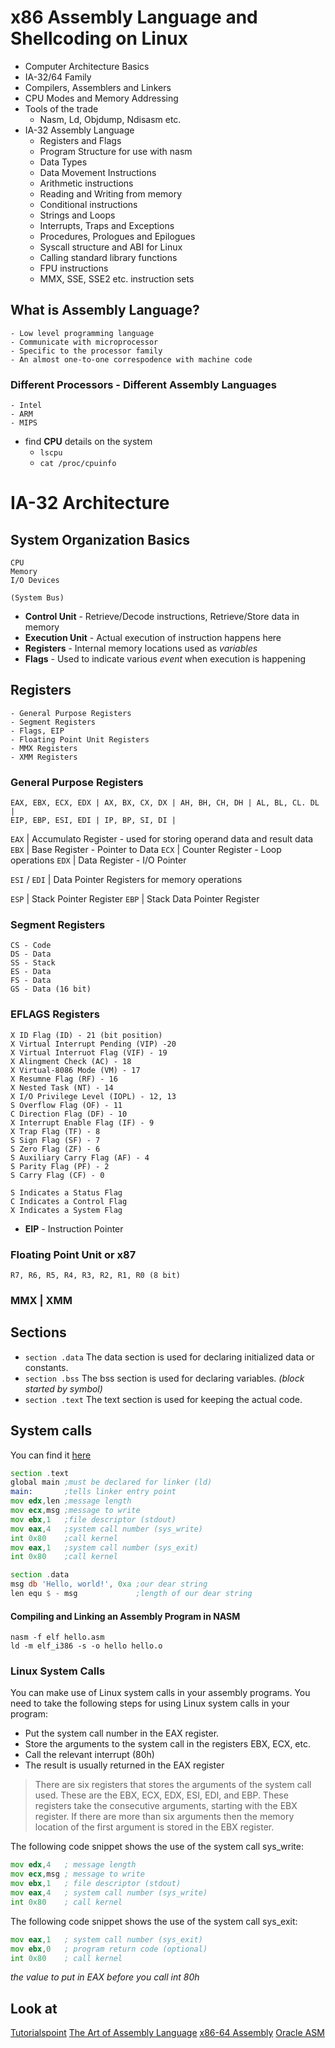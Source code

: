 # x86 Assembly Language and Shellcoding on Linux

-   Computer Architecture Basics
-   IA-32/64 Family
-   Compilers, Assemblers and Linkers
-   CPU Modes and Memory Addressing
-   Tools of the trade
    -   Nasm, Ld, Objdump, Ndisasm etc.
-   IA-32 Assembly Language
    -   Registers and Flags
    -   Program Structure for use with nasm
    -   Data Types
    -   Data Movement Instructions
    -   Arithmetic instructions
    -   Reading and Writing from memory
    -   Conditional instructions
    -   Strings and Loops
    -   Interrupts, Traps and Exceptions
    -   Procedures, Prologues and Epilogues
    -   Syscall structure and ABI for Linux
    -   Calling standard library functions
    -   FPU instructions
    -   MMX, SSE, SSE2 etc. instruction sets


## What is Assembly Language?
	- Low level programming language
	- Communicate with microprocessor
	- Specific to the processor family
	- An almost one-to-one correspodence with machine code

### Different Processors - Different Assembly Languages
	- Intel
	- ARM
	- MIPS

- find **CPU** details on the system
	- `lscpu`
	- `cat /proc/cpuinfo`


# IA-32 Architecture

## System Organization Basics

```
CPU 
Memory
I/O Devices

(System Bus)
```

- **Control Unit** - Retrieve/Decode instructions, Retrieve/Store data in memory
- **Execution Unit** - Actual execution of instruction happens here
- **Registers** - Internal memory locations used as *variables*
- **Flags** - Used to indicate various *event* when execution is happening

## Registers

	- General Purpose Registers
	- Segment Registers
	- Flags, EIP
	- Floating Point Unit Registers
	- MMX Registers
	- XMM Registers

### General Purpose Registers
	EAX, EBX, ECX, EDX | AX, BX, CX, DX | AH, BH, CH, DH | AL, BL, CL. DL |
	EIP, EBP, ESI, EDI | IP, BP, SI, DI |

`EAX` | Accumulato Register - used for storing operand data and result data
`EBX` | Base Register - Pointer to Data
`ECX` | Counter Register - Loop operations
`EDX` | Data Register - I/O Pointer

`ESI` / `EDI` | Data Pointer Registers for memory operations

`ESP` | Stack Pointer Register
`EBP` | Stack Data Pointer Register

### Segment Registers

	CS - Code
	DS - Data
	SS - Stack
	ES - Data
	FS - Data
	GS - Data (16 bit)

### EFLAGS Registers

	X ID Flag (ID) - 21 (bit position)
	X Virtual Interrupt Pending (VIP) -20
	X Virtual Interruot Flag (VIF) - 19
	X Alingment Check (AC) - 18
	X Virtual-8086 Mode (VM) - 17
	X Resumne Flag (RF) - 16
	X Nested Task (NT) - 14
	X I/O Privilege Level (IOPL) - 12, 13
	S Overflow Flag (OF) - 11
	C Direction Flag (DF) - 10
	X Interrupt Enable Flag (IF) - 9
	X Trap Flag (TF) - 8 
	S Sign Flag (SF) - 7
	S Zero Flag (ZF) - 6
	S Auxiliary Carry Flag (AF) - 4
	S Parity Flag (PF) - 2
	S Carry Flag (CF) - 0
	
	S Indicates a Status Flag 
	C Indicates a Control Flag
	X Indicates a System Flag

- **EIP** - Instruction Pointer

### Floating Point Unit or x87
	R7, R6, R5, R4, R3, R2, R1, R0 (8 bit)


### MMX | XMM

## Sections

- `section .data` The data section is used for declaring initialized data or constants.
- `section .bss` The bss section is used for declaring variables. *(block started by symbol)*
- `section .text` The text section is used for keeping the actual code.


## System calls
You can find it [here](system_call.md)

```asm
section .text
global main ;must be declared for linker (ld) 
main:       ;tells linker entry point 
mov edx,len ;message length 
mov ecx,msg ;message to write 
mov ebx,1   ;file descriptor (stdout) 
mov eax,4   ;system call number (sys_write) 
int 0x80    ;call kernel
mov eax,1   ;system call number (sys_exit) 
int 0x80    ;call kernel 

section .data 
msg db 'Hello, world!', 0xa ;our dear string 
len equ $ - msg             ;length of our dear string
```

#### Compiling and Linking an Assembly Program in NASM
```shell
nasm -f elf hello.asm
ld -m elf_i386 -s -o hello hello.o
```

### Linux System Calls
You can make use of Linux system calls in your assembly programs. You need to take the following steps for
using Linux system calls in your program:
- Put the system call number in the EAX register.
- Store the arguments to the system call in the registers EBX, ECX, etc.
- Call the relevant interrupt (80h)
- The result is usually returned in the EAX register

> There are six registers that stores the arguments of the system call used. These are the EBX, ECX, EDX, ESI,
EDI, and EBP. These registers take the consecutive arguments, starting with the EBX register. If there are more
than six arguments then the memory location of the first argument is stored in the EBX register.

The following code snippet shows the use of the system call sys_write:
```asm
mov edx,4   ; message length
mov ecx,msg ; message to write
mov ebx,1   ; file descriptor (stdout)
mov eax,4   ; system call number (sys_write)
int 0x80    ; call kernel
```

The following code snippet shows the use of the system call sys_exit:
```asm
mov eax,1   ; system call number (sys_exit)
mov ebx,0   ; program return code (optional)
int 0x80    ; call kernel
```
*the value to put in EAX before you call int 80h*




## Look at
[Tutorialspoint](https://www.tutorialspoint.com/assembly_programming/assembly_tutorial.pdf)
[The Art of Assembly Language](http://www.staroceans.org/kernel-and-driver/The.Art.of.Assembly.Language.2nd.Edition.pdf)
[x86-64 Assembly](http://www.egr.unlv.edu/~ed/assembly64.pdf)
[Oracle ASM](https://docs.oracle.com/cd/E19641-01/802-1948/802-1948.pdf)


